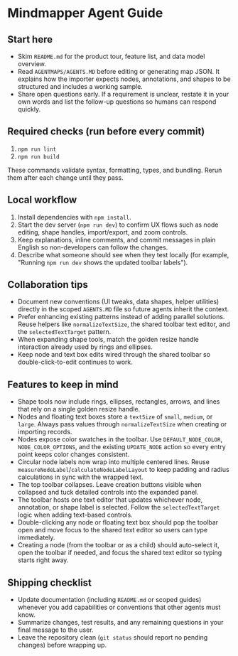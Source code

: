 # Mindmapper Agent Guide

## Start here
- Skim `README.md` for the product tour, feature list, and data model overview.
- Read `AGENTMAPS/AGENTS.MD` before editing or generating map JSON. It explains how the importer expects nodes, annotations, and shapes to be structured and includes a working sample.
- Share open questions early. If a requirement is unclear, restate it in your own words and list the follow-up questions so humans can respond quickly.

## Required checks (run before every commit)
1. `npm run lint`
2. `npm run build`

These commands validate syntax, formatting, types, and bundling. Rerun them after each change until they pass.

## Local workflow
1. Install dependencies with `npm install`.
2. Start the dev server (`npm run dev`) to confirm UX flows such as node editing, shape handles, import/export, and zoom controls.
3. Keep explanations, inline comments, and commit messages in plain English so non-developers can follow the changes.
4. Describe what someone should see when they test locally (for example, "Running `npm run dev` shows the updated toolbar labels").

## Collaboration tips
- Document new conventions (UI tweaks, data shapes, helper utilities) directly in the scoped `AGENTS.MD` file so future agents inherit the context.
- Prefer enhancing existing patterns instead of adding parallel solutions. Reuse helpers like `normalizeTextSize`, the shared toolbar text editor, and the `selectedTextTarget` pattern.
- When expanding shape tools, match the golden resize handle interaction already used by rings and ellipses.
- Keep node and text box edits wired through the shared toolbar so double-click-to-edit continues to work.

## Features to keep in mind
- Shape tools now include rings, ellipses, rectangles, arrows, and lines that rely on a single golden resize handle.
- Nodes and floating text boxes store a `textSize` of `small`, `medium`, or `large`. Always pass values through `normalizeTextSize` when creating or importing records.
- Nodes expose color swatches in the toolbar. Use `DEFAULT_NODE_COLOR`, `NODE_COLOR_OPTIONS`, and the existing `UPDATE_NODE` action so every entry point keeps color changes consistent.
- Circular node labels now wrap into multiple centered lines. Reuse `measureNodeLabel`/`calculateNodeLabelLayout` to keep padding and radius calculations in sync with the wrapped text.
- The top toolbar collapses. Leave creation buttons visible when collapsed and tuck detailed controls into the expanded panel.
- The toolbar hosts one text editor that updates whichever node, annotation, or shape label is selected. Follow the `selectedTextTarget` logic when adding text-based controls.
- Double-clicking any node or floating text box should pop the toolbar open and move focus to the shared text editor so users can type immediately.
- Creating a node (from the toolbar or as a child) should auto-select it, open the toolbar if needed, and focus the shared text editor so typing starts right away.

## Shipping checklist
- Update documentation (including `README.md` or scoped guides) whenever you add capabilities or conventions that other agents must know.
- Summarize changes, test results, and any remaining questions in your final message to the user.
- Leave the repository clean (`git status` should report no pending changes) before wrapping up.
